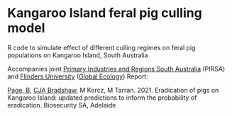 # Kangaroo Island feral pig culling model
R code to simulate effect of different culling regimes on feral pig populations on Kangaroo Island, South Australia

Accompanies joint <a href="https://www.pir.sa.gov.au">Primary Industries and Regions South Australia</a> (PIRSA) and <a href="https://www.flinders.edu.au">Flinders University</a> (<a href="http://globalecologyflinders.com">Global Ecology</a>) Report:

<a href="mailto:bradley.page@sa.gov.au">Page, B<a/>, <a href="mailto:corey.bradshaw@flinders.edu.au">CJA Bradshaw</a>, M Korcz, M Tarran. 2021. Eradication of pigs on Kangaroo Island: updated predictions to inform the probability of eradication. Biosecurity SA, Adelaide


